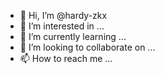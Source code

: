 - 👋 Hi, I’m @hardy-zkx
- 👀 I’m interested in ...
- 🌱 I’m currently learning ...
- 💞️ I’m looking to collaborate on ...
- 📫 How to reach me ...

<!---
hardy-zkx/hardy-zkx is a ✨ special ✨ repository because its `README.md` (this file) appears on your GitHub profile.
You can click the Preview link to take a look at your changes.
--->

